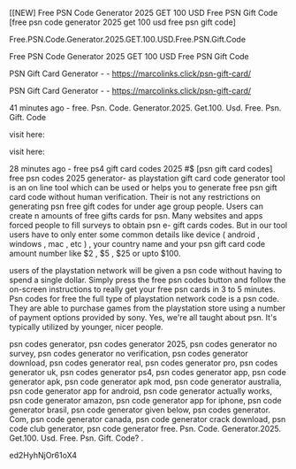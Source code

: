 [[NEW] Free PSN Code Generator 2025 GET 100 USD Free PSN Gift Code [free psn code generator 2025 get 100 usd free psn gift code]

Free.PSN.Code.Generator.2025.GET.100.USD.Free.PSN.Gift.Code

Free PSN Code Generator 2025 GET 100 USD Free PSN Gift Code

PSN Gift Card Generator - - https://marcolinks.click/psn-gift-card/

PSN Gift Card Generator - - https://marcolinks.click/psn-gift-card/

41 minutes ago - free. Psn. Code. Generator.2025. Get.100. Usd. Free. Psn. Gift. Code

visit here:

visit here:

28 minutes ago - free ps4 gift card codes 2025 #$ [psn gift card codes] free psn codes 2025 generator- as playstation gift card code generator tool is an on line tool which can be used or helps you to generate free psn gift card code without human verification. Their is not any restrictions on generating psn free gift codes for under age group people. Users can create n amounts of free gifts cards for psn. Many websites and apps forced people to fill surveys to obtain psn e- gift cards codes. But in our tool users have to only enter some common details like  device ( android , windows , mac , etc ) , your country name and your psn gift card code amount number like  $2 , $5 , $25 or upto $100.

users of the playstation network will be given a psn code without having to spend a single dollar. Simply press the free psn codes button and follow the on-screen instructions to really get your free psn cards in 3 to 5 minutes. Psn codes for free the full type of playstation network code is a psn code. They are able to purchase games from the playstation store using a number of payment options provided by sony. Yes, we're all taught about psn. It's typically utilized by younger, nicer people.

psn codes generator, psn codes generator 2025, psn codes generator no survey, psn codes generator no verification, psn codes generator download, psn codes generator real, psn codes generator pro, psn codes generator uk, psn codes generator ps4, psn codes generator app, psn code generator apk, psn code generator apk mod, psn code generator australia, psn code generator app for android, psn code generator actually works, psn code generator amazon, psn code generator app for iphone, psn code generator brasil, psn code generator given below, psn codes generator. Com, psn code generator canada, psn code generator crack download, psn code club generator, psn code generator free. Psn. Code. Generator.2025. Get.100. Usd. Free. Psn. Gift. Code? .

ed2HyhNjOr61oX4

